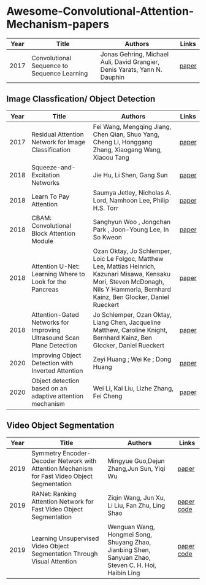 # Awesome-Convolutional-Attention-Mechanism-papers

| Year | Title | Authors | Links | 
| --- | --- | --- | --- |
| 2017 | Convolutional Sequence to Sequence Learning | Jonas Gehring, Michael Auli, David Grangier, Denis Yarats, Yann N. Dauphin | [paper](https://arxiv.org/abs/1705.03122) |

## Image Classfication/ Object Detection
| Year | Title | Authors | Links | 
| --- | --- | --- | --- |
| 2017 | Residual Attention Network for Image Classification | Fei Wang, Mengqing Jiang, Chen Qian, Shuo Yang, Cheng Li, Honggang Zhang, Xiaogang Wang, Xiaoou Tang | [paper](https://openaccess.thecvf.com/content_cvpr_2017/html/Wang_Residual_Attention_Network_CVPR_2017_paper.html) |
| 2018 | Squeeze-and-Excitation Networks | Jie Hu, Li Shen, Gang Sun | [paper](https://openaccess.thecvf.com/content_cvpr_2018/html/Hu_Squeeze-and-Excitation_Networks_CVPR_2018_paper.html) |
| 2018 | Learn To Pay Attention | Saumya Jetley, Nicholas A. Lord, Namhoon Lee, Philip H.S. Torr | [paper](https://arxiv.org/abs/1804.02391) |
| 2018 | CBAM: Convolutional Block Attention Module | Sanghyun Woo , Jongchan Park , Joon-Young Lee, In So Kweon | [paper](https://openaccess.thecvf.com/content_ECCV_2018/html/Sanghyun_Woo_Convolutional_Block_Attention_ECCV_2018_paper.html) |
| 2018 | Attention U-Net: Learning Where to Look for the Pancreas | Ozan Oktay, Jo Schlemper, Loic Le Folgoc, Matthew Lee, Mattias Heinrich, Kazunari Misawa, Kensaku Mori, Steven McDonagh, Nils Y Hammerla, Bernhard Kainz, Ben Glocker, Daniel Rueckert| [paper](https://arxiv.org/abs/1804.03999) |
| 2018 | Attention-Gated Networks for Improving Ultrasound Scan Plane Detection | Jo Schlemper, Ozan Oktay, Liang Chen, Jacqueline Matthew, Caroline Knight, Bernhard Kainz, Ben Glocker, Daniel Rueckert| [paper](https://arxiv.org/abs/1804.05338) |
| 2020 | Improving Object Detection with Inverted Attention | Zeyi Huang ; Wei Ke ; Dong Huang | [paper](https://ieeexplore.ieee.org/abstract/document/9093507) |
| 2020 | Object detection based on an adaptive attention mechanism | Wei Li, Kai Liu, Lizhe Zhang, Fei Cheng | [paper](https://www.nature.com/articles/s41598-020-67529-x)|



## Video Object Segmentation
| Year | Title | Authors | Links | 
| --- | --- | --- | --- |
| 2019 | Symmetry Encoder-Decoder Network with Attention Mechanism for Fast Video Object Segmentation | Mingyue Guo,Dejun Zhang,Jun Sun, Yiqi Wu | [paper](https://www.mdpi.com/2073-8994/11/8/1006) |
| 2019 | RANet: Ranking Attention Network for Fast Video Object Segmentation | Ziqin Wang, Jun Xu, Li Liu, Fan Zhu, Ling Shao | [paper](https://openaccess.thecvf.com/content_ICCV_2019/html/Wang_RANet_Ranking_Attention_Network_for_Fast_Video_Object_Segmentation_ICCV_2019_paper.html) [code](https://github.com/Storife/RANet)|
| 2019 | Learning Unsupervised Video Object Segmentation Through Visual Attention | Wenguan Wang, Hongmei Song, Shuyang Zhao, Jianbing Shen, Sanyuan Zhao, Steven C. H. Hoi, Haibin Ling | [paper](https://openaccess.thecvf.com/content_CVPR_2019/html/Wang_Learning_Unsupervised_Video_Object_Segmentation_Through_Visual_Attention_CVPR_2019_paper.html) [code](https://github.com/wenguanwang/AGS)|





